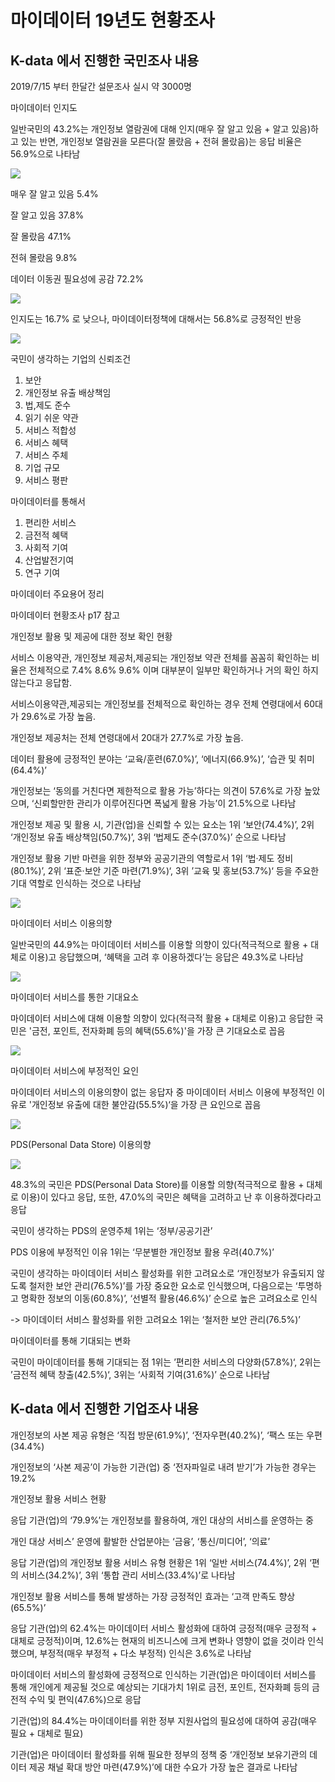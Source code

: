 # 마이데이터 19년도 현황조사 



## K-data 에서 진행한 국민조사 내용

2019/7/15 부터 한달간 설문조사 실시 약 3000명



마이데이터 인지도

 일반국민의 43.2%는 개인정보 열람권에 대해 인지(매우 잘 알고 있음 + 알고 있음)하고 있는 반면, 개인정보 열람권을 모른다(잘 몰랐음 + 전혀 몰랐음)는 응답 비율은 56.9%으로 나타남

![](../Images/마이데이터_국민_인지도.png)



매우 잘 알고 있음 5.4%

잘 알고 있음 37.8%

잘 몰랐음 47.1%

전혀 몰랐음 9.8%



데이터 이동권 필요성에 공감 72.2%

![](../Images/마이데이터_국민_필요성.png)





인지도는 16.7% 로 낮으나, 마이데이터정책에 대해서는 56.8%로 긍정적인 반응

![](../Images/마이데이터_국민_인식.png)



국민이 생각하는 기업의 신뢰조건

1. 보안
2. 개인정보 유출 배상책임
3. 법,제도 준수
4. 읽기 쉬운 약관
5. 서비스 적합성
6. 서비스 혜택
7. 서비스 주체
8. 기업 규모
9. 서비스 평판



마이데이터를 통해서

1. 편리한 서비스
2. 금전적 혜택
3. 사회적 기여
4. 산업발전기여
5. 연구 기여



마이데이터 주요용어 정리 

마이데이터 현황조사 p17 참고



개인정보 활용 및 제공에 대한 정보 확인 현황

 서비스 이용약관, 개인정보 제공처,제공되는 개인정보 약관 전체를 꼼꼼히 확인하는 비율은 전체적으로 7.4% 8.6% 9.6% 이며 대부분이 일부만 확인하거나 거의 확인 하지 않는다고 응답함.



서비스이용약관,제공되는 개인정보를 전체적으로 확인하는 경우 전체 연령대에서 60대가 29.6%로 가장 높음.

개인정보 제공처는 전체 연령대에서 20대가 27.7%로 가장 높음.



데이터 활용에 긍정적인 분야는 ‘교육/훈련(67.0%)’, ‘에너지(66.9%)’, ‘습관 및 취미(64.4%)’



 개인정보는 ‘동의를 거친다면 제한적으로 활용 가능’하다는 의견이 57.6%로 가장 높았으며, ‘신뢰할만한 관리가 이루어진다면 폭넓게 활용 가능’이 21.5%으로 나타남

개인정보 제공 및 활용 시, 기관(업)을 신뢰할 수 있는 요소는 1위 ‘보안(74.4%)’, 2위 ‘개인정보 유출 배상책임(50.7%)’, 3위 ‘법제도 준수(37.0%)’ 순으로 나타남

 개인정보 활용 기반 마련을 위한 정부와 공공기관의 역할로서 1위 ‘법·제도 정비(80.1%)’, 2위 ‘표준·보안 기준 마련(71.9%)‘, 3위 ’교육 및 홍보(53.7%)‘ 등을 주요한 기대 역할로 인식하는 것으로 나타남

![](../Images/마이데이터_국민_신뢰조건.png)





마이데이터 서비스 이용의향

일반국민의 44.9%는 마이데이터 서비스를 이용할 의향이 있다(적극적으로 활용 + 대체로 이용)고 응답했으며, ‘혜택을 고려 후 이용하겠다’는 응답은 49.3%로 나타남

![](../Images/마이데이터_국민_이용의향.png)





마이데이터 서비스를 통한 기대요소

마이데이터 서비스에 대해 이용할 의향이 있다(적극적 활용 + 대체로 이용)고 응답한 국민은 '금전, 포인트, 전자화폐 등의 혜택(55.6%)'을 가장 큰 기대요소로 꼽음

![](../Images/마이데이터_국민_기대요소.png)







마이데이터 서비스에 부정적인 요인

마이데이터 서비스의 이용의향이 없는 응답자 중 마이데이터 서비스 이용에 부정적인 이유로 '개인정보 유출에 대한 불안감(55.5%)‘을 가장 큰 요인으로 꼽음



![](../Images/마이데이터_국민_불안감.png)











PDS(Personal Data Store) 이용의향

![](../Images/마이데이터_국민_PDS.png)

 48.3%의 국민은 PDS(Personal Data Store)를 이용할 의향(적극적으로 활용 + 대체로 이용)이 있다고 응답, 또한, 47.0%의 국민은 혜택을 고려하고 난 후 이용하겠다라고 응답



국민이 생각하는 PDS의 운영주체 1위는 ‘정부/공공기관’

PDS 이용에 부정적인 이유 1위는 ‘무분별한 개인정보 활용 우려(40.7%)’

 국민이 생각하는 마이데이터 서비스 활성화를 위한 고려요소로 ‘개인정보가 유출되지 않도록 철저한 보안 관리(76.5%)’를 가장 중요한 요소로 인식했으며, 다음으로는 ‘투명하고 명확한 정보의 이동(60.8%)’, ‘선별적 활용(46.6%)’ 순으로 높은 고려요소로 인식

  -> 마이데이터 서비스 활성화를 위한 고려요소 1위는 ‘철저한 보안 관리(76.5%)’



마이데이터를 통해 기대되는 변화

 국민이 마이데이터를 통해 기대되는 점 1위는 ’편리한 서비스의 다양화(57.8%)‘, 2위는 ’금전적 혜택 창출(42.5%)‘, 3위는 ‘사회적 기여(31.6%)’ 순으로 나타남



## K-data 에서 진행한 기업조사 내용



개인정보의 사본 제공 유형은 ‘직접 방문(61.9%)’, ‘전자우편(40.2%)’, ‘팩스 또는 우편(34.4%)

 개인정보의 ‘사본 제공’이 가능한 기관(업) 중 ‘전자파일로 내려 받기’가 가능한 경우는 19.2%



개인정보 활용 서비스 현황

응답 기관(업)의 ‘79.9%’는 개인정보를 활용하여, 개인 대상의 서비스를 운영하는 중



개인 대상 서비스’ 운영에 활발한 산업분야는 ‘금융’, ‘통신/미디어’, ‘의료’

 응답 기관(업)의 개인정보 활용 서비스 유형 현황은 1위 ‘일반 서비스(74.4%)’, 2위 ‘편의 서비스(34.2%)’, 3위 ‘통합 관리 서비스(33.4%)’로 나타남

 개인정보 활용 서비스를 통해 발생하는 가장 긍정적인 효과는 ‘고객 만족도 향상(65.5%)’



 응답 기관(업)의 62.4%는 마이데이터 서비스 활성화에 대하여 긍정적(매우 긍정적 + 대체로 긍정적)이며, 12.6%는 현재의 비즈니스에 크게 변화나 영향이 없을 것이라 인식했으며, 부정적(매우 부정적 + 다소 부정적) 인식은 3.6%로 나타남



마이데이터 서비스의 활성화에 긍정적으로 인식하는 기관(업)은 마이데이터 서비스를 통해 개인에게 제공될 것으로 예상되는 기대가치 1위로 금전, 포인트, 전자화폐 등의 금전적 수익 및 편익(47.6%)으로 응답



기관(업)의 84.4%는 마이데이터를 위한 정부 지원사업의 필요성에 대하여 공감(매우 필요 + 대체로 필요)

기관(업)은 마이데이터 활성화를 위해 필요한 정부의 정책 중 ‘개인정보 보유기관의 데이터 제공 채널 확대 방안 마련(47.9%)’에 대한 수요가 가장 높은 결과로 나타남
